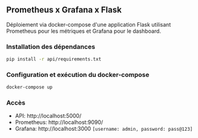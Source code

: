 ## Prometheus x Grafana x Flask

Déploiement via docker-compose d'une application Flask utilisant Prometheus pour les métriques et Grafana pour le dashboard.

### Installation des dépendances

```bash
pip install -r api/requirements.txt
```

### Configuration et exécution du docker-compose

```bash
docker-compose up
```

### Accès

* API: http://localhost:5000/
* Prometheus: http://localhost:9090/
* Grafana: http://localhost:3000 `[username: admin, password: pass@123]`
